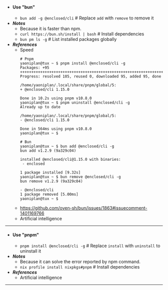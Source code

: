 - #### Use "bun"
    - `bun add -g @enclosed/cli` # Replace `add` with `remove` to remove it
- ***Notes***
    - Because it is faster than npm.
    - `curl https://bun.sh/install | bash` # Install dependencies
    - `bun pm ls -g` # List installed packages globally
- ***References***
    - Speed
      ```
      # Pnpm
      yaoniplan@tux ~ $ pnpm install @enclosed/cli -g
      Packages: +95
      ++++++++++++++++++++++++++++++++++++++++++++++++++++++++++++++++++
      Progress: resolved 105, reused 0, downloaded 95, added 95, done
      
      /home/yaoniplan/.local/share/pnpm/global/5:
      + @enclosed/cli 1.15.0
      
      Done in 10.2s using pnpm v10.8.0
      yaoniplan@tux ~ $ pnpm uninstall @enclosed/cli -g
      Already up to date
      
      /home/yaoniplan/.local/share/pnpm/global/5:
      - @enclosed/cli 1.15.0
      
      Done in 564ms using pnpm v10.8.0
      yaoniplan@tux ~ $
      
      # Bun
      yaoniplan@tux ~ $ bun add @enclosed/cli -g
      bun add v1.2.9 (9a329c04)
      
      installed @enclosed/cli@1.15.0 with binaries:
       - enclosed
      
      1 package installed [9.32s]
      yaoniplan@tux ~ $ bun remove @enclosed/cli -g
      bun remove v1.2.9 (9a329c04)
      
      - @enclosed/cli
      1 package removed [5.00ms]
      yaoniplan@tux ~ $
      ```
    - https://github.com/oven-sh/bun/issues/1863#issuecomment-1401169766
    - Artificial intelligence
- ---
- #### Use "pnpm"
    - `pnpm install @enclosed/cli -g` # Replace `install` with `uninstall` to uninstall it
- ***Notes***
    - Because it can solve the error reported by npm command.
    - `nix profile install nixpkgs#pnpm` # Install dependencies
- ***References***
    - Artificial intelligence
- ---
